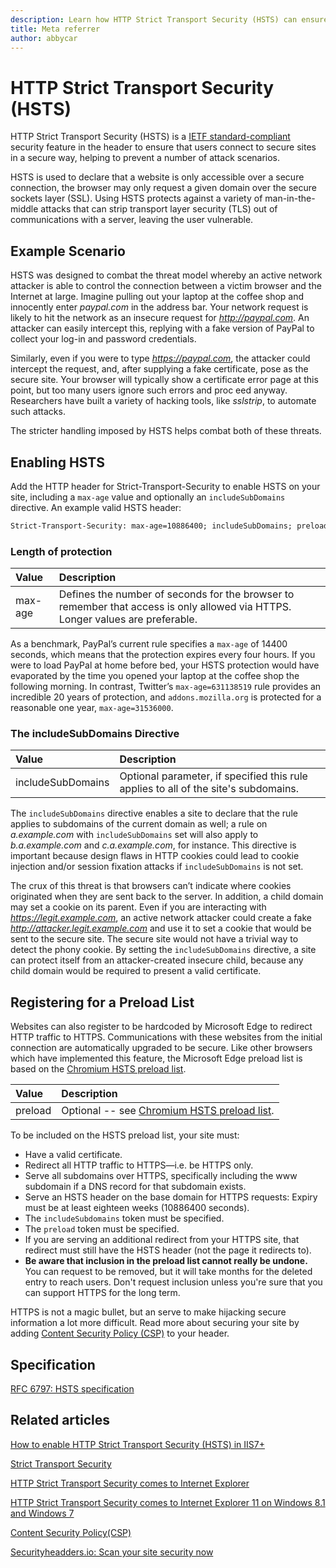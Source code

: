 ```yaml
---
description: Learn how HTTP Strict Transport Security (HSTS) can ensure that users connect to secure sites in a secure way to help prevent a variety of attack scenarios.
title: Meta referrer
author: abbycar
---
```


# HTTP Strict Transport Security (HSTS)

HTTP Strict Transport Security (HSTS) is a [IETF standard-compliant](https://tools.ietf.org/html/rfc6797) security feature in the header to ensure that users connect to secure sites in a secure way, helping to prevent a number of attack scenarios.


HSTS is used to declare that a website is only accessible over a secure connection, the browser may only request a given domain over the secure sockets layer (SSL). Using HSTS protects against a variety of man-in-the-middle attacks that can strip transport layer security (TLS) out of communications with a server, leaving the user vulnerable.

## Example Scenario

HSTS was designed to combat the threat model whereby an active network attacker is able to control the connection between a victim browser and the Internet at large. Imagine pulling out your laptop at the coffee shop and innocently enter *paypal.com* in the address bar. Your network request is likely to hit the network as an insecure request for *http://paypal.com*. An attacker can easily intercept this, replying with a fake version of PayPal to collect your log-in and password credentials.

Similarly, even if you were to type *https://paypal.com*, the attacker could intercept the request, and, after supplying a fake certificate, pose as the secure site. Your browser will typically show a certificate error page at this point, but too many users ignore such errors and proc
eed anyway. Researchers have built a variety of hacking tools, like *sslstrip*, to automate such attacks.

The stricter handling imposed by HSTS helps combat both of these threats.

## Enabling HSTS

Add the HTTP header for Strict-Transport-Security to enable HSTS on your site, including a `max-age` value and optionally an `includeSubDomains` directive. An example valid HSTS header:

```HTML
Strict-Transport-Security: max-age=10886400; includeSubDomains; preload
```

### Length of protection

Value | Description
:------------ | :------------- 
max-age | Defines the number of seconds for the browser to remember that access is only allowed via HTTPS. Longer values are preferable.

As a benchmark, PayPal’s current rule specifies a `max-age` of 14400 seconds, which means that the protection expires every four hours. If you were to load PayPal at home before bed, your HSTS protection would have evaporated by the time you opened your laptop at the coffee shop the following morning. In contrast, Twitter’s `max-age=631138519` rule provides an incredible 20 years of protection, and `addons.mozilla.org` is protected for a reasonable one year, `max-age=31536000`.

### The includeSubDomains Directive

Value | Description
:------------ | :------------- 
includeSubDomains | Optional parameter, if specified this rule applies to all of the site's subdomains.

The `includeSubDomains` directive enables a site to declare that the rule applies to subdomains of the current domain as well; a rule on *a.example.com* with `includeSubDomains` set will also apply to *b.a.example.com* and *c.a.example.com*, for instance. This directive is important because design flaws in HTTP cookies could lead to cookie injection and/or session fixation attacks if `includeSubDomains` is not set.

The crux of this threat is that browsers can’t indicate where cookies originated when they are sent back to the server. In addition, a child domain may set a cookie on its parent.  Even if you are interacting with *https://legit.example.com*, an active network attacker could create a fake *http://attacker.legit.example.com* and use it to set a cookie that would be sent to the secure site. The secure site would not have a trivial way to detect the phony cookie. By setting the `includeSubDomains` directive, a site can protect itself from an attacker-created insecure child, because any child domain would be required to present a valid certificate.

## Registering for a Preload List

Websites can also register to be hardcoded by Microsoft Edge to redirect HTTP traffic to HTTPS. Communications with these websites from the initial connection are automatically upgraded to be secure. Like other browsers which have implemented this feature, the Microsoft Edge preload list is based on the [Chromium HSTS preload list](https://hstspreload.appspot.com/).

Value | Description
:------------ | :------------- 
preload | Optional -- see [Chromium HSTS preload list](https://hstspreload.appspot.com/).

To be included on the HSTS preload list, your site must:
-  Have a valid certificate.
-  Redirect all HTTP traffic to HTTPS—i.e. be HTTPS only.
-  Serve all subdomains over HTTPS, specifically including the www subdomain if a DNS record for that subdomain exists.
-  Serve an HSTS header on the base domain for HTTPS requests: Expiry must be at least eighteen weeks (10886400 seconds).
-  The `includeSubdomains` token must be specified.
- The `preload` token must be specified.
-  If you are serving an additional redirect from your HTTPS site, that redirect must still have the HSTS header (not the page it redirects to).
-  **Be aware that inclusion in the preload list cannot really be undone.** You can request to be removed, but it will take months for the deleted entry to reach users. Don't request inclusion unless you're sure that you can support HTTPS for the long term.

HTTPS is not a magic bullet, but an serve to make hijacking secure information a lot more difficult. Read more about securing your site by adding [Content Security Policy (CSP)](../content-Security-Policy) to your header.

## Specification

[RFC 6797: HSTS specification](http://go.microsoft.com/fwlink/p/?LinkId=524408)

## Related articles

[How to enable HTTP Strict Transport Security (HSTS) in IIS7+](http://www.hanselman.com/blog/HowToEnableHTTPStrictTransportSecurityHSTSInIIS7.aspx)

[Strict Transport Security](http://blogs.msdn.com/b/ieinternals/archive/2014/08/18/hsts-strict-transport-security-attacks-mitigations-deployment-https.aspx)

[HTTP Strict Transport Security comes to Internet Explorer](https://blogs.msdn.microsoft.com/ie/2015/02/16/http-strict-transport-security-comes-to-internet-explorer/)

[HTTP Strict Transport Security comes to Internet Explorer 11 on Windows 8.1 and Windows 7](https://blogs.windows.com/msedgedev/2015/06/09/http-strict-transport-security-comes-to-internet-explorer-11-on-windows-8-1-and-windows-7/)

[Content Security Policy(CSP)](../content-Security-Policy)

[Securityheadders.io: Scan your site security now](https://securityheaders.io/)

